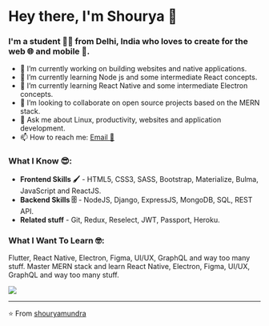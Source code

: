 # Hey there, I'm Shourya 👋

### I'm a student 👨‍💻 from Delhi, India who loves to create for the **web 🌐 and mobile** 📱.

- 🔭 I’m currently working on building websites and native applications.
- 🌱 I’m currently learning Node js and some intermediate React concepts. 
- 🌱 I’m currently learning React Native and some intermediate Electron concepts. 
- 👯 I’m looking to collaborate on open source projects based on the MERN stack.
- 💬 Ask me about Linux, productivity, websites and application development.
- 📫 How to reach me: [Email 📧](mailto:shouryamundra@gmail.com) 

### What I Know 😎:
- **Frontend Skills 🖌️** - HTML5, CSS3, SASS, Bootstrap, Materialize, Bulma, JavaScript and ReactJS.
- **Backend Skills 🗄️** - NodeJS, Django, ExpressJS, MongoDB, SQL, REST API.
- **Related stuff** - Git, Redux, Reselect, JWT, Passport, Heroku.

### What I Want To Learn 🤓:
Flutter, React Native, Electron, Figma, UI/UX, GraphQL and way too many stuff.
 Master MERN stack and learn React Native, Electron, Figma, UI/UX, GraphQL and way too many stuff.

<img src="https://github-readme-stats.vercel.app/api/?username=lgope&show_icons=true&title_color=fff&icon_color=79ff97&text_color=9f9f9f&bg_color=151515">

---
⭐️ From [shouryamundra](https://github.com/shouryamundra)
